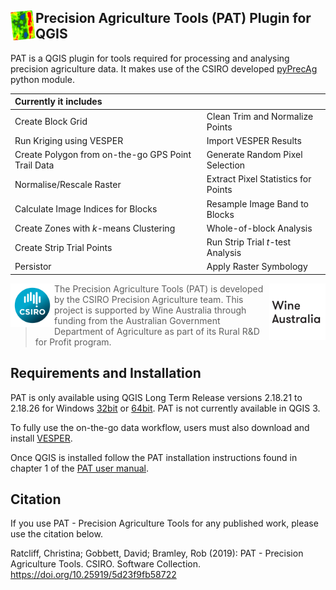 <img src="/pat/icons/icon.png" width="40" height="48"  align="left"/>Precision Agriculture Tools (PAT) Plugin for QGIS 
-------------------------------------------------

PAT is a QGIS plugin for tools required for processing and analysing precision agriculture data. It
makes use of the CSIRO developed [pyPrecAg](https://github.com/CSIRO-Precision-Agriculture/pyprecag#pyprecag) python module.

|Currently it includes|    |
| :---|:---|
|Create Block Grid | Clean Trim and Normalize Points |
|Run Kriging using VESPER |Import VESPER Results |
|Create Polygon from on-the-go GPS Point Trail Data |Generate Random Pixel Selection |
|Normalise/Rescale Raster |Extract Pixel Statistics for Points |
|Calculate Image Indices for Blocks |Resample Image Band to Blocks |
|Create Zones with <i>k</i>-means Clustering|Whole-of-block Analysis |
|Create Strip Trial Points |Run Strip Trial <i>t</i>-test Analysis |
|Persistor |Apply Raster Symbology |

<img src="pat/icons/CSIRO_Grad_RGB.png" width="70" height="70" style="float" align="left"/>
<img src="pat/icons/WineAustralia_Logo.png" width="90" height="90" style="float" align="right"/>
<blockquote>   The Precision Agriculture Tools (PAT) is developed by the CSIRO Precision Agriculture team.  
   This project is supported by Wine Australia through funding from the Australian Government Department of Agriculture as part of its Rural R&D for Profit program.</blockquote>

Requirements and Installation
-----------------------------
PAT is only available using QGIS Long Term Release versions 2.18.21 to 2.18.26 for Windows [32bit](http://download.osgeo.org/qgis/win64/QGIS-OSGeo4W-2.18.26-1-Setup-x86.exe) or [64bit](http://download.osgeo.org/qgis/win64/QGIS-OSGeo4W-2.18.26-1-Setup-x86_64.exe). PAT is not currently available in QGIS 3.

To fully use the on-the-go data workflow, users must also download and install [VESPER](https://precision-agriculture.sydney.edu.au/resources/software/download-vesper).

Once QGIS is installed follow the PAT installation instructions found in chapter 1 of the [PAT user manual](https://nbviewer.jupyter.org/github/CSIRO-Precision-Agriculture/PAT_QGIS_Plugin/blob/master/pat/PAT_User_Manual.pdf#pagemode=bookmarks&view=Fit).

Citation
--------
If you use PAT - Precision Agriculture Tools for any published work, please use the citation below. 

Ratcliff, Christina; Gobbett, David; Bramley, Rob (2019): PAT - Precision Agriculture Tools. CSIRO.
Software Collection. https://doi.org/10.25919/5d23f9fb58722
